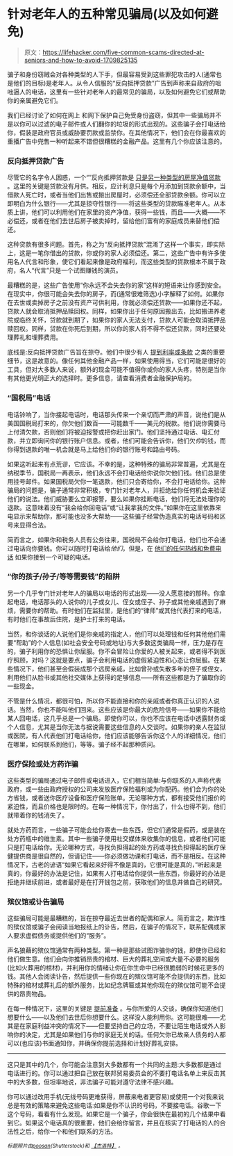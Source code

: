 # 针对老年人的五种常见骗局(以及如何避免)

> 原文：<https://lifehacker.com/five-common-scams-directed-at-seniors-and-how-to-avoid-1709825135>

骗子和身份窃贼会对各种类型的人下手，但最容易受到这些罪犯攻击的人(通常也是他们的目标)是老年人。从令人信服的“反向抵押贷款”广告到声称来自政府的咄咄逼人的电话，这里有一些针对老年人的最常见的骗局，以及如何避免它们或帮助你的亲属避免它们。



我们已经讨论了如何在网上 和网下保护自己免受身份盗窃，但其中一些骗局并不是以你可以过滤的电子邮件或人们翻你的垃圾的形式出现的。这些骗子会打电话给你，假装是政府官员或威胁要罚款或监禁你。在其他情况下，他们会在你最喜欢的重播广告中兜售一种听起来不错但很糟糕的金融产品。这里有几个你应该注意的。

### 反向抵押贷款广告

尽管它的名字令人困惑，一个“”反向抵押贷款是 [只是另一种类型的房屋净值贷款](http://www.consumer.ftc.gov/articles/0192-reverse-mortgages) 。这里的关键是贷款没有月供。相反，应计利息只是每个月添加到贷款余额中，当借款人死亡时，或者当他们出售或搬出房屋时，必须偿还全部贷款余额。你可以立即明白为什么银行——尤其是掠夺性银行——将这些类型的贷款瞄准老年人。从本质上讲，他们可以利用他们在家里的资产净值，获得一些钱，而且——大概——不必偿还，或者在他们去世后房子被卖掉时，留给他们富有的家庭成员来替他们偿还。

这种贷款有很多问题。首先，称之为“反向抵押贷款”混淆了这样一个事实，即实际上，这是一笔你借出的贷款，你或你的家人必须偿还。第二，这些广告中有许多使用名人代言和形象，使它们看起来像是政府福利，而这些类型的贷款根本不属于政府，名人“代言”只是一个试图赚钱的演员。

最糟糕的是，这些广告使用“你永远不会失去你的家”这样的短语来让你感到安全。在现实中，你很可能会失去你的房子，而(通常很难筛选)小字解释了如何。如果你在去世或卖掉房子之前没有资产可供利用，你就必须偿还贷款——如果你还不起，贷款人就会取消抵押品赎回权。同样，如果你出于任何原因搬出去，比如搬进养老院或临终关怀，贷款就到期了，如果你的家人无法支付，贷款人可能会取消抵押品赎回权。同样，贷款在你死后到期，所以你的家人将不得不偿还贷款，同时还要处理葬礼和埋葬费用。

底线是:反向抵押贷款广告旨在掠夺。他们中很少有人 [提到利率或条款](http://consumerist.com/2015/06/04/no-surprise-here-cfpb-finds-reverse-mortgage-ads-create-false-impressions/) 之类的重要细节，这是故意的。像任何其他金融产品一样，如果使用得当，它们可能是很好的工具，但对大多数人来说，额外的现金可能不值得你或你的家人头疼，特别是当你有其他更光明正大的选择时。更多信息，请查看消费者金融保护局的。

### “国税局”电话

电话铃响了，当你接起电话时，电话那头传来一个亲切而严肃的声音，说他们是从美国国税局打来的，你欠他们数百——可能数千——美元的税款。他们说你需要马上付清欠款，否则他们将被迫报警或把你赶出家门。他们坚持通过电话、电汇付款，并立即询问你的银行账户信息。或者，他们可能会告诉你，他们欠*你*的钱，而你得到退款的唯一机会就是马上给他们你的银行账号和路由号码。

如果这听起来有点荒谬，它应该。不幸的是，这种特殊的骗局非常普遍，尤其是在纳税季节，国税局一再表示，他们永远不会打电话给你说你欠他们钱。他们总是使用挂号邮件。如果国税局欠你一笔退款，他们只会寄给你，不会打电话给你。这种骗局的问题是，骗子通常非常积极，专门针对老年人，并拒绝给你任何机会来验证他们的说法。他们威胁要么立即报警，要么如果你挂断电话，他们将无法处理你的退款。这意味着没有“我会给你回电话”或“让我拿我的文件。”如果你在这里依靠来电显示来帮助你，那可能也没多大帮助——这些骗子经常伪造真实的电话号码和区号来显得合法。

简而言之，如果你和税务人员有公务往来，国税局不会给你打电话，他们也不会通过电话向你要钱。你可以随时打电话给*他们*，但是，在 [他们的任何热线和免费电话](http://www.irs.gov/Businesses/Small-Businesses-&-Self-Employed/IRS-Hotlines-and-Toll-Free-Numbers) 如果你接到一个可疑的电话。

### “你的孩子/孙子/等等需要钱”的陷阱

另一个几乎专门针对老年人的骗局以电话的形式出现——没人愿意接的那种。你拿起电话，电话那头的人说你的儿子或女儿、侄女或侄子、孙子或其他亲戚遇到了麻烦，需要你的帮助。有时他们在监狱里，是他们的“律师”或其他代表打来的电话，有时他们在事故后住院，是护士打来的电话。

当然，和你谈话的人说他们是你亲戚的指定人，他们可以处理钱和任何其他他们需要“帮助”的个人信息(如社会安全号码或地址)与大多数这类骗局一样，压力是存在的，骗子利用你的恐惧让你屈服。你不会冒险让你爱的人被关起来，或者得不到医疗照顾，对吗？这就是要点，骗子会利用电话的虚假紧迫性和心态让你屈服。在某些情况下，他们甚至会假装成那个远房亲戚，比如曾孙或失散多年的侄子或侄女，利用他们从脸书或其他社交媒体上获得的足够信息——所有这些都是为了骗取你的一些现金。

不管是什么情况，都很可怕，所以你不能直接和你的亲戚或者你真正认识的人说话。当然，你也不能叫他们回来。这些应该是你最大的危险信号——如果你不能给某人回电话，这几乎总是一个骗局。即使你可以，你也不应该在电话中透露财务或个人信息，尤其是当你无法与据说需要这些信息的人交谈时。如果你的亲人在监狱或医院，有人代表他们打电话给你，他们应该能够告诉你这个人的详细情况，他们在哪里，如何联系到他们，等等。骗子经不起那种质问。

### 医疗保险或处方药诈骗

这些类型的骗局通过电子邮件或电话进入，它们相当简单:与你联系的人声称代表政府，或一些由政府授权的公司来发放医疗保险福利或为你配药。他们会为你的处方省钱，或者送你医疗设备和医疗保险账单。无论哪种方式，都有接受他们报价的紧迫性，而且价格也是限时的。在每一种情况下，你付出了，什么也得不到，他们就带着你的钱消失了。

就处方药而言，一些骗子可能会给你寄去一些东西，但它们通常是假药，或是装在处方药瓶中的维生素。其中一些骗子使用社交媒体来收集你的信息，或者他们可能只是打电话给你。无论哪种方式，寻找负担得起的处方药或寻找负担得起的医疗保健提供商是很自然的，但请记住——你必须做功课和打电话，而不是相反。在这种情况下，古老的谚语“如果它看起来好得不像是真的，它很可能是真的，”听起来是真的，你最好的办法是记住，如果有人打电话给你提供一些东西，你最好的办法是拒绝并继续前进，或者最好是在打开钱包之前，获取他们的信息并做自己的研究。

### 殡仪馆或讣告骗局

这些骗局可能是最糟糕的，旨在掠夺最近去世者的配偶和家人。简而言之，欺诈性的殡仪馆或骗子会阅读当地报纸上的讣告，然后，在骗子的情况下，联系配偶或家人要求虚假债务或提供他们的“服务”。

声名狼藉的殡仪馆通常有两种类型。第一种是那些试图诈骗你的钱，即使你已经和他们做生意。他们会向你推销昂贵的棺材、巨大的葬礼空间或大量不必要的服务(比如火葬用的棺材)，并利用你的情绪让你在你生命中已经很脆弱的时候花更多的钱。其他人会阅读讣告，然后提供一些你现在的殡仪馆可能不会提供的东西，比如特殊的棺材或葬礼后的额外服务，比如纪念牌匾或其他你现在的殡仪馆可能不会提供的昂贵物品。

在每一种情况下，这里的关键是 [提前准备](https://lifehacker.com/how-do-i-prepare-for-the-death-of-a-family-member-5988635) 。与你所爱的人交谈，确保你知道他们想要什么——以及他们去世后你想要什么。这样没人能利用你。这可能很难——尤其是在家庭利益冲突的情况下——但要坚持自己的立场，不要让陌生电话或外人影响你的决定，尤其是如果他们与你的家庭无关的话。任何欠你已故亲人债务的人都可以(也应该)书面通知你，并确保你提前选择和计划好葬礼安排。

* * *

这只是其中的几个，你可能会注意到大多数都有一个共同的主题:大多数都是通过电话进行的。你可以通过把自己放在联邦贸易委员会的不要打电话名单上来反击其中的大多数，但坦率地说，非法骗子可能对遵守法律不感兴趣。

你可以通过改用手机(无线号码更难获得，屏蔽来电者更容易)或使用一个对我来说总是有效的策略来避免这些电话:如果是你不认识的号码，不要接电话。谷歌一下这个号码，看看有什么发现。如果它是一个骗子，你会很快在最初的几个结果中看到它。如果这个电话真的很重要，他们会给你留言，并且在核实了打电话的人的合法性之后，给你一个和他们联系的方法。

<small>*标题照片由*</small>[<small>*poosan*</small>](http://www.shutterstock.com/pic-143040442/stock-photo-people-who-cheat-the-old-people.html?src=AIT9suiaKIxa2u3O8HYQ2Q-1-29)<small>*(Shutterstock)和*</small> [<small>*【杰洛特】*</small>](http://pixabay.com/en/background-course-abstract-pattern-784384/) <small>*。*</small>